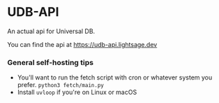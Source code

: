# UDB-API

An actual api for Universal DB.

You can find the api at https://udb-api.lightsage.dev


### General self-hosting tips

- You'll want to run the fetch script with cron or whatever system you prefer. `python3 fetch/main.py`
- Install `uvloop` if you're on Linux or macOS